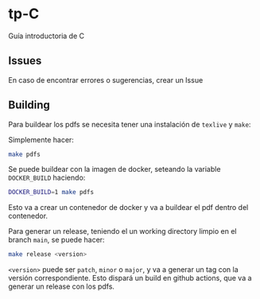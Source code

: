 # tp-C
Guía introductoria de C

## Issues

En caso de encontrar errores o sugerencias, crear un Issue 

## Building

Para buildear los pdfs se necesita tener una instalación de `texlive` y `make`:

Simplemente hacer:
```bash
make pdfs
```

Se puede buildear con la imagen de docker, seteando la variable `DOCKER_BUILD` haciendo:
```bash
DOCKER_BUILD=1 make pdfs
```
Esto va a crear un contenedor de docker y va a buildear el pdf dentro del contenedor.

Para generar un release, teniendo el un working directory limpio en el branch `main`, se puede hacer:

```bash
make release <version>
```

`<version>` puede ser `patch`, `minor` o `major`, y va a generar un tag con la versión correspondiente. Esto dispará un build en github actions, que va a generar un release con los pdfs.